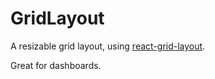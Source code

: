 GridLayout
===

A resizable grid layout, using [react-grid-layout](https://github.com/STRML/react-grid-layout).

Great for dashboards.

<!-- STORY -->
